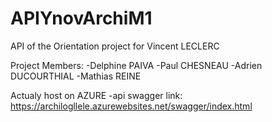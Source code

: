 # APIYnovArchiM1

API of the Orientation project for Vincent LECLERC

Project Members:
    -Delphine PAIVA
    -Paul CHESNEAU
    -Adrien DUCOURTHIAL
    -Mathias REINE

Actualy host on AZURE
    -api swagger link: https://archilogllele.azurewebsites.net/swagger/index.html

